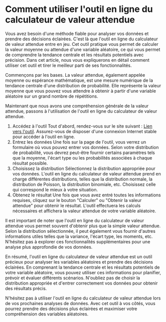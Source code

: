 Comment utiliser l'outil en ligne du calculateur de valeur attendue
===================================================================

Vous avez besoin d'une méthode fiable pour analyser vos données et prendre des décisions éclairées. C'est là que l'outil en ligne du calculateur de valeur attendue entre en jeu. Cet outil pratique vous permet de calculer la valeur moyenne ou attendue d'une variable aléatoire, ce qui vous permet de comprendre la tendance centrale et les résultats potentiels avec précision. Dans cet article, nous vous expliquerons en détail comment utiliser cet outil et tirer le meilleur parti de ses fonctionnalités.

Commençons par les bases. La valeur attendue, également appelée moyenne ou espérance mathématique, est une mesure numérique de la tendance centrale d'une distribution de probabilité. Elle représente la valeur moyenne que vous pouvez vous attendre à obtenir à partir d'une variable aléatoire sur un grand nombre de répétitions.

Maintenant que nous avons une compréhension générale de la valeur attendue, passons à l'utilisation de l'outil en ligne du calculateur de valeur attendue.

1. Accédez à l'outil Tout d'abord, rendez-vous sur le site suivant : [Lien vers l'outil](https://www.onlinecalculatorsfree.com/fr/math/expected-value-calculator.html). Assurez-vous de disposer d'une connexion Internet stable pour accéder à l'outil en ligne.
2. Entrez les données Une fois sur la page de l'outil, vous verrez un formulaire où vous pouvez entrer vos données. Selon votre distribution de probabilité, vous devrez peut-être fournir certains paramètres tels que la moyenne, l'écart type ou les probabilités associées à chaque résultat possible.
3. Choisissez la distribution Sélectionnez la distribution appropriée pour vos données. L'outil en ligne du calculateur de valeur attendue prend en charge différentes distributions, telles que la distribution normale, la distribution de Poisson, la distribution binomiale, etc. Choisissez celle qui correspond le mieux à votre situation.
4. Obtenez le résultat Une fois que vous avez entré toutes les informations requises, cliquez sur le bouton "Calculer" ou "Obtenir la valeur attendue" pour obtenir le résultat. L'outil effectuera les calculs nécessaires et affichera la valeur attendue de votre variable aléatoire.

Il est important de noter que l'outil en ligne du calculateur de valeur attendue vous permet souvent d'obtenir plus que la simple valeur attendue. Selon la distribution sélectionnée, il peut également vous fournir d'autres informations utiles telles que la variance, l'écart type, les moments, etc. N'hésitez pas à explorer ces fonctionnalités supplémentaires pour une analyse plus approfondie de vos données.

En résumé, l'outil en ligne du calculateur de valeur attendue est un outil précieux pour analyser les variables aléatoires et prendre des décisions éclairées. En comprenant la tendance centrale et les résultats potentiels de votre variable aléatoire, vous pouvez utiliser ces informations pour planifier, prévoir et évaluer différents scénarios. N'oubliez pas de choisir la distribution appropriée et d'entrer correctement vos données pour obtenir des résultats précis.

N'hésitez pas à utiliser l'outil en ligne du calculateur de valeur attendue lors de vos prochaines analyses de données. Avec cet outil à vos côtés, vous pourrez prendre des décisions plus éclairées et maximiser votre compréhension des variables aléatoires.